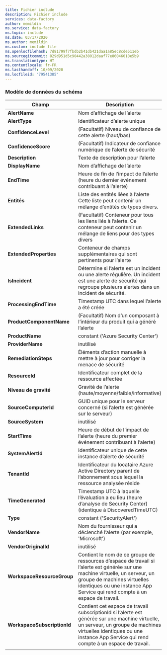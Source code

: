 ```yaml
---
title: Fichier include
description: Fichier include
services: data-factory
author: memildin
ms.service: data-factory
ms.topic: include
ms.date: 03/17/2020
ms.author: memildin
ms.custom: include file
ms.openlocfilehash: 7d81799f7fbdb2b41db421daa1a85ec8cde511eb
ms.sourcegitcommit: 829d951d5c90442a38012daaf77e86046018e5b9
ms.translationtype: HT
ms.contentlocale: fr-FR
ms.lasthandoff: 10/09/2020
ms.locfileid: "79541385"
---
```

### <a name="the-data-model-of-the-schema"></a>Modèle de données du schéma

|Champ|Description|
|----|----|
|**AlertName**|Nom d’affichage de l’alerte|
|**AlertType**|Identificateur d’alerte unique|
|**ConfidenceLevel**|(Facultatif) Niveau de confiance de cette alerte (haut/bas)|
|**ConfidenceScore**|(Facultatif) Indicateur de confiance numérique de l’alerte de sécurité|
|**Description**|Texte de description pour l’alerte|
|**DisplayName**|Nom d’affichage de l’alerte|
|**EndTime**|Heure de fin de l’impact de l’alerte (heure du dernier événement contribuant à l’alerte)|
|**Entités**|Liste des entités liées à l’alerte Cette liste peut contenir un mélange d’entités de types divers.|
|**ExtendedLinks**|(Facultatif) Conteneur pour tous les liens liés à l’alerte. Ce conteneur peut contenir un mélange de liens pour des types divers|
|**ExtendedProperties**|Conteneur de champs supplémentaires qui sont pertinents pour l’alerte|
|**IsIncident**|Détermine si l’alerte est un incident ou une alerte régulière. Un incident est une alerte de sécurité qui regroupe plusieurs alertes dans un incident de sécurité.|
|**ProcessingEndTime**|Timestamp UTC dans lequel l’alerte a été créée|
|**ProductComponentName**|(Facultatif) Nom d’un composant à l’intérieur du produit qui a généré l’alerte|
|**ProductName**|constant ('Azure Security Center')|
|**ProviderName**|inutilisé|
|**RemediationSteps**|Éléments d’action manuelle à mettre à jour pour corriger la menace de sécurité|
|**ResourceId**|Identificateur complet de la ressource affectée|
|**Niveau de gravité**|Gravité de l’alerte (haute/moyenne/faible/informative)|
|**SourceComputerId**|GUID unique pour le serveur concerné (si l’alerte est générée sur le serveur)|
|**SourceSystem**|inutilisé|
|**StartTime**|Heure de début de l’impact de l’alerte (heure du premier événement contribuant à l’alerte)|
|**SystemAlertId**|Identificateur unique de cette instance d’alerte de sécurité|
|**TenantId**|Identificateur du locataire Azure Active Directory parent de l’abonnement sous lequel la ressource analysée réside|
|**TimeGenerated**|Timestamp UTC à laquelle l’évaluation a eu lieu (heure d’analyse de Security Center) (identique à DiscoveredTimeUTC)|
|**Type**|constant ('SecurityAlert')|
|**VendorName**|Nom du fournisseur qui a déclenché l’alerte (par exemple, 'Microsoft')|
|**VendorOriginalId**|inutilisé|
|**WorkspaceResourceGroup**|Contient le nom de ce groupe de ressources d’espace de travail si l’alerte est générée sur une machine virtuelle, un serveur, un groupe de machines virtuelles identiques ou une instance App Service qui rend compte à un espace de travail.|
|**WorkspaceSubscriptionId**|Contient cet espace de travail subscriptionId si l’alerte est générée sur une machine virtuelle, un serveur, un groupe de machines virtuelles identiques ou une instance App Service qui rend compte à un espace de travail.|
|||
